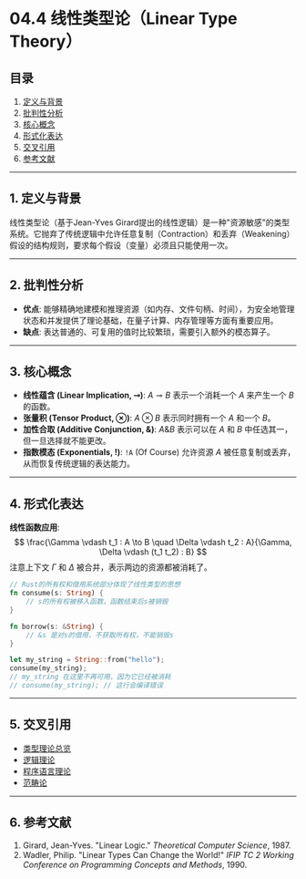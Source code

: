 # 04.4 线性类型论（Linear Type Theory）

## 目录

1.  [定义与背景](#1-定义与背景)
2.  [批判性分析](#2-批判性分析)
3.  [核心概念](#3-核心概念)
4.  [形式化表达](#4-形式化表达)
5.  [交叉引用](#5-交叉引用)
6.  [参考文献](#6-参考文献)

---

## 1. 定义与背景

线性类型论（基于Jean-Yves Girard提出的线性逻辑）是一种"资源敏感"的类型系统。它抛弃了传统逻辑中允许任意复制（Contraction）和丢弃（Weakening）假设的结构规则，要求每个假设（变量）必须且只能使用一次。

---

## 2. 批判性分析

-   **优点**: 能够精确地建模和推理资源（如内存、文件句柄、时间），为安全地管理状态和并发提供了理论基础，在量子计算、内存管理等方面有重要应用。
-   **缺点**: 表达普通的、可复用的值时比较繁琐，需要引入额外的模态算子。

---

## 3. 核心概念

-   **线性蕴含 (Linear Implication, ⊸)**: $A ⊸ B$ 表示一个消耗一个 $A$ 来产生一个 $B$ 的函数。
-   **张量积 (Tensor Product, ⊗)**: $A ⊗ B$ 表示同时拥有一个 $A$ 和一个 $B$。
-   **加性合取 (Additive Conjunction, &)**: $A \& B$ 表示可以在 $A$ 和 $B$ 中任选其一，但一旦选择就不能更改。
-   **指数模态 (Exponentials, !)**: `!A` (Of Course) 允许资源 $A$ 被任意复制或丢弃，从而恢复传统逻辑的表达能力。

---

## 4. 形式化表达

**线性函数应用**:
$$
\frac{\Gamma \vdash t_1 : A \to B \quad \Delta \vdash t_2 : A}{\Gamma, \Delta \vdash (t_1 t_2) : B}
$$
注意上下文 $\Gamma$ 和 $\Delta$ 被合并，表示两边的资源都被消耗了。

```rust
// Rust的所有权和借用系统部分体现了线性类型的思想
fn consume(s: String) {
    // s的所有权被移入函数，函数结束后s被销毁
}

fn borrow(s: &String) {
    // &s 是对s的借用，不获取所有权，不能销毁s
}

let my_string = String::from("hello");
consume(my_string);
// my_string 在这里不再可用，因为它已经被消耗
// consume(my_string); // 这行会编译错误
```

---

## 5. 交叉引用

-   [类型理论总览](./README.md)
-   [逻辑理论](../11_Logic_Theory/README.md)
-   [程序语言理论](../08_Programming_Language_Theory/README.md)
-   [范畴论](../02_Mathematical_Foundations/02_Category_Theory/README.md)

---

## 6. 参考文献

1.  Girard, Jean-Yves. "Linear Logic." *Theoretical Computer Science*, 1987.
2.  Wadler, Philip. "Linear Types Can Change the World!" *IFIP TC 2 Working Conference on Programming Concepts and Methods*, 1990. 